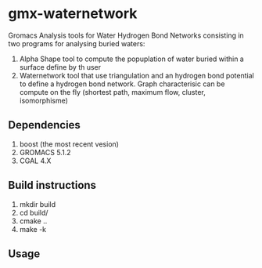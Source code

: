 # gmx-waternetwork
Gromacs Analysis tools for Water Hydrogen Bond Networks consisting in two programs for analysing buried waters:
1. Alpha Shape tool to compute the popuplation of water buried within a surface define by th user
2. Waternetwork tool that use triangulation and an hydrogen bond potential to define a hydrogen 
bond network. Graph characterisic can be compute on the fly (shortest path, maximum flow, cluster, isomorphisme)
## Dependencies
1. boost (the most recent vesion)
2. GROMACS 5.1.2
3. CGAL 4.X
## Build instructions
1. mkdir build
2. cd build/
3. cmake ..
4. make -k
## Usage


